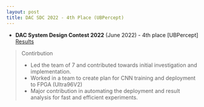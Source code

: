 ```yaml
---
layout: post
title: DAC SDC 2022 - 4th Place (UBPercept)
---
```


* **DAC System Design Contest 2022** (June 2022) - 4th place [UBPercept] [Results](https://byuccl.github.io/dac_sdc_2022/results/)
 > Contirbution 
 > * Led the team of 7 and contributed towards initial investigation and implementation.
 > * Worked in a team to create plan for CNN training and deployment to FPGA (Ultra96V2)
 > * Major contribution in automating the deployment and result analysis for fast and efficient experiments.